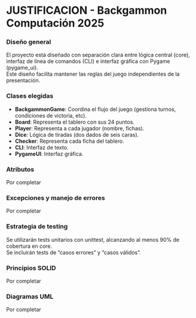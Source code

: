# JUSTIFICACION - Backgammon Computación 2025

### Diseño general
El proyecto está diseñado con separación clara entre lógica central (core), interfaz de línea de comandos (CLI) e interfaz gráfica con Pygame (pygame_ui).  
Este diseño facilita mantener las reglas del juego independientes de la presentación.

### Clases elegidas
- **BackgammonGame**: Coordina el flujo del juego (gestiona turnos, condiciones de victoria, etc).
- **Board**: Representa el tablero con sus 24 puntos.
- **Player**: Representa a cada jugador (nombre, fichas).
- **Dice**: Lógica de tiradas (dos dados de seis caras).
- **Checker**: Representa cada ficha del tablero.
- **CLI**: Interfaz de texto.
- **PygameUI**: Interfaz gráfica.

### Atributos
Por completar 

### Excepciones y manejo de errores
Por completar

### Estrategia de testing
Se utilizarán tests unitarios con unittest, alcanzando al menos 90% de cobertura en core.  
Se incluirán tests de “casos errores” y “casos válidos”.

### Principios SOLID
Por completar

### Diagramas UML
Por completar